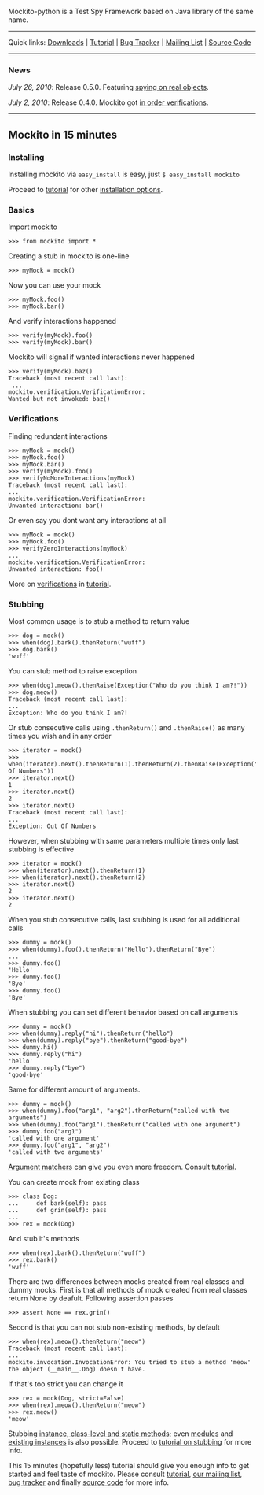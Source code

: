 Mockito-python is a Test Spy Framework based on Java library of the same name.


---

Quick links: [Downloads](http://code.google.com/p/mockito-python/downloads/list) | [Tutorial](Tutorial.md)  | [Bug Tracker](http://bitbucket.org/szczepiq/mockito-python/issues) | [Mailing List](http://groups.google.com/group/mockito-python) | [Source Code](http://bitbucket.org/szczepiq/mockito-python/src)

---

### News ###
_July 26, 2010_: Release 0.5.0. Featuring [spying on real objects](Spying#Spying_on_Real_Objects.md).

_July 2, 2010_: Release 0.4.0. Mockito got [in order verifications](Verifications#In_Order_Verifications.md).

---


## Mockito in 15 minutes ##
### Installing ###
Installing mockito via `easy_install` is easy, just ` $ easy_install mockito `

Proceed to [tutorial](Tutorial.md) for other [installation options](Installing.md).


### Basics ###
Import mockito
```
>>> from mockito import *
```

Creating a stub in mockito is one-line
```
>>> myMock = mock()
```

Now you can use your mock
```
>>> myMock.foo()
>>> myMock.bar()
```

And verify interactions happened
```
>>> verify(myMock).foo()
>>> verify(myMock).bar()
```

Mockito will signal if wanted interactions never happened
```
>>> verify(myMock).baz()
Traceback (most recent call last):
 ...
mockito.verification.VerificationError: 
Wanted but not invoked: baz()
```


### Verifications ###
Finding redundant interactions
```
>>> myMock = mock()
>>> myMock.foo()
>>> myMock.bar()
>>> verify(myMock).foo()
>>> verifyNoMoreInteractions(myMock)
Traceback (most recent call last):
...
mockito.verification.VerificationError: 
Unwanted interaction: bar()
```

Or even say you dont want any interactions at all
```
>>> myMock = mock()
>>> myMock.foo()
>>> verifyZeroInteractions(myMock)
...
mockito.verification.VerificationError: 
Unwanted interaction: foo()
```

More on [verifications](Verifications.md) in [tutorial](Tutorial.md).

### Stubbing ###
Most common usage is to stub a method to return value
```
>>> dog = mock()
>>> when(dog).bark().thenReturn("wuff")
>>> dog.bark()
'wuff'
```

You can stub method to raise exception
```
>>> when(dog).meow().thenRaise(Exception("Who do you think I am?!"))
>>> dog.meow()
Traceback (most recent call last):
...
Exception: Who do you think I am?!
```

Or stub consecutive calls using `.thenReturn()` and `.thenRaise()` as many times you wish and in any order
```
>>> iterator = mock()
>>> when(iterator).next().thenReturn(1).thenReturn(2).thenRaise(Exception("Out Of Numbers"))
>>> iterator.next()
1
>>> iterator.next()
2
>>> iterator.next()
Traceback (most recent call last):
...
Exception: Out Of Numbers
```

However, when stubbing with same parameters multiple times only last stubbing is effective
```
>>> iterator = mock()
>>> when(iterator).next().thenReturn(1)
>>> when(iterator).next().thenReturn(2)
>>> iterator.next()
2
>>> iterator.next()
2
```

When you stub consecutive calls, last stubbing is used for all additional calls
```
>>> dummy = mock()
>>> when(dummy).foo().thenReturn("Hello").thenReturn("Bye")
...
>>> dummy.foo()
'Hello'
>>> dummy.foo()
'Bye'
>>> dummy.foo()
'Bye'
```

When stubbing you can set different behavior based on call arguments
```
>>> dummy = mock()
>>> when(dummy).reply("hi").thenReturn("hello")
>>> when(dummy).reply("bye").thenReturn("good-bye")
>>> dummy.hi()
>>> dummy.reply("hi")
'hello'
>>> dummy.reply("bye")
'good-bye'
```

Same for different amount of arguments.
```
>>> dummy = mock()
>>> when(dummy).foo("arg1", "arg2").thenReturn("called with two arguments")
>>> when(dummy).foo("arg1").thenReturn("called with one argument")
>>> dummy.foo("arg1")
'called with one argument'
>>> dummy.foo("arg1", "arg2")
'called with two arguments'
```
[Argument matchers](Matchers.md) can give you even more freedom. Consult [tutorial](Matchers.md).

You can create mock from existing class
```
>>> class Dog:
...     def bark(self): pass
...     def grin(self): pass
... 
>>> rex = mock(Dog)
```

And stub it's methods
```
>>> when(rex).bark().thenReturn("wuff")
>>> rex.bark()
'wuff'
```

There are two differences between mocks created from real classes and dummy mocks. First is that all methods of mock created from real classes return None by deafult. Following assertion passes
```
>>> assert None == rex.grin()
```

Second is that you can not stub non-existing methods, by default
```
>>> when(rex).meow().thenReturn("meow")
Traceback (most recent call last):
...
mockito.invocation.InvocationError: You tried to stub a method 'meow' the object (__main__.Dog) doesn't have.
```

If that's too strict you can change it
```
>>> rex = mock(Dog, strict=False)
>>> when(rex).meow().thenReturn("meow")
>>> rex.meow()
'meow'
```

Stubbing [instance, class-level and static methods](Stubbing#Instance,_Class-level_and_Static_Methods.md); even [modules](Stubbing#Modules.md) and [existing instances](Stubbing#Instances.md) is also possible. Proceed to [tutorial on stubbing](Stubbing.md) for more info.

This 15 minutes (hopefully less) tutorial should give you enough info to get started and feel taste of mockito. Please consult [tutorial](Tutorial.md), [our mailing list](http://groups.google.com/group/mockito-python), [bug tracker](http://bitbucket.org/szczepiq/mockito-python/issues) and finally [source code](http://bitbucket.org/szczepiq/mockito-python/) for more info.

